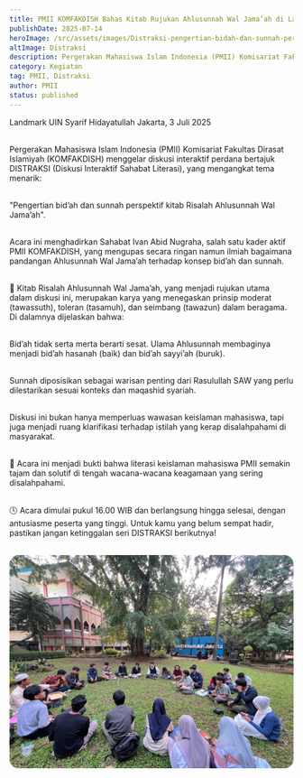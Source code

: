 ```yaml
---
title: PMII KOMFAKDISH Bahas Kitab Rujukan Ahlusunnah Wal Jama’ah di Landmark UIN Jakarta!
publishDate: 2025-07-14
heroImage: /src/assets/images/Distraksi-pengertian-bidah-dan-sunnah-perspektif-kitab-risalah-ahlusunnah-wal-jamaah.jpg
altImage: Distraksi
description: Pergerakan Mahasiswa Islam Indonesia (PMII) Komisariat Fakultas Dirasat Islamiyah (KOMFAKDISH) menggelar diskusi interaktif perdana bertajuk DISTRAKSI (Diskusi Interaktif Sahabat Literasi)
category: Kegiatan
tag: PMII, Distraksi
author: PMII
status: published
---
```


Landmark UIN Syarif Hidayatullah Jakarta, 3 Juli 2025 <br><br>

Pergerakan Mahasiswa Islam Indonesia (PMII) Komisariat Fakultas Dirasat Islamiyah (KOMFAKDISH) menggelar diskusi interaktif perdana bertajuk DISTRAKSI (Diskusi Interaktif Sahabat Literasi), yang mengangkat tema menarik:<br><br>

"Pengertian bid’ah dan sunnah perspektif kitab Risalah Ahlusunnah Wal Jama’ah".<br><br>

Acara ini menghadirkan Sahabat Ivan Abid Nugraha, salah satu kader aktif PMII KOMFAKDISH, yang mengupas secara ringan namun ilmiah bagaimana pandangan Ahlusunnah Wal Jama’ah terhadap konsep bid’ah dan sunnah.<br><br>

📖 Kitab Risalah Ahlusunnah Wal Jama’ah, yang menjadi rujukan utama dalam diskusi ini, merupakan karya yang menegaskan prinsip moderat (tawassuth), toleran (tasamuh), dan seimbang (tawazun) dalam beragama. Di dalamnya dijelaskan bahwa:<br><br>

Bid’ah tidak serta merta berarti sesat. Ulama Ahlusunnah membaginya menjadi bid’ah hasanah (baik) dan bid’ah sayyi’ah (buruk).<br><br>

Sunnah diposisikan sebagai warisan penting dari Rasulullah SAW yang perlu dilestarikan sesuai konteks dan maqashid syariah.<br><br>

Diskusi ini bukan hanya memperluas wawasan keislaman mahasiswa, tapi juga menjadi ruang klarifikasi terhadap istilah yang kerap disalahpahami di masyarakat.<br><br>

🔎 Acara ini menjadi bukti bahwa literasi keislaman mahasiswa PMII semakin tajam dan solutif di tengah wacana-wacana keagamaan yang sering disalahpahami.<br><br>

🕓 Acara dimulai pukul 16.00 WIB dan berlangsung hingga selesai, dengan antusiasme peserta yang tinggi. Untuk kamu yang belum sempat hadir, pastikan jangan ketinggalan seri DISTRAKSI berikutnya!<br><br>

<img src="/src/assets/images/dokumentasi-distraksi.jpg" alt="Dokumentasi Distraksi" title="Dokumentasi Distraksi" style="border-radius:16px">

